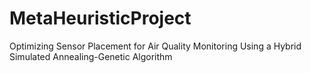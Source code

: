 # MetaHeuristicProject
Optimizing Sensor Placement for Air Quality Monitoring Using a Hybrid Simulated Annealing-Genetic Algorithm

